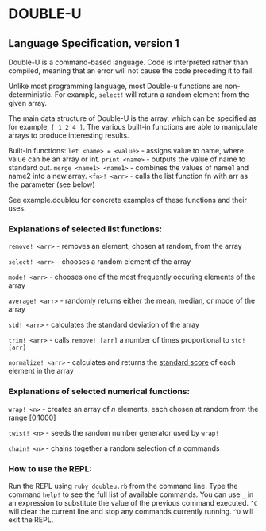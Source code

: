 # DOUBLE-U

## Language Specification, version 1

Double-U is a command-based language. Code is interpreted rather than compiled,
meaning that an error will not cause the code preceding it to fail.

Unlike most programming language, most Double-u functions are non-deterministic.
For example, `select!` will return a random element from the given array.

The main data structure of Double-U is the array, which can be specified as for
example, `[ 1 2 4 ]`. The various built-in functions are able to manipulate 
arrays to produce interesting results.

Built-in functions:
`let <name> = <value>` - assigns value to name, where value can be an array or int.
`print <name>` - outputs the value of name to standard out.
`merge <name1> <name1>` - combines the values of name1 and name2 into a new array.
`<fn>! <arr>` - calls the list function fn with arr as the parameter (see below)

See example.doubleu for concrete examples of these functions and their uses.

### Explanations of selected list functions:

`remove! <arr>` - removes an element, chosen at random, from the array

`select! <arr>` - chooses a random element of the array

`mode! <arr>` - chooses one of the most frequently occuring elements of the array

`average! <arr>` - randomly returns either the mean, median, or mode of the array

`std! <arr>` - calculates the standard deviation of the array

`trim! <arr>` - calls `remove! [arr]` a number of times proportional to `std! [arr]`

`normalize! <arr>` - calculates and returns the [standard score](https://en.wikipedia.org/wiki/Standard_score) of each element in the array

### Explanations of selected numerical functions:

`wrap! <n>` - creates an array of *n* elements, each chosen at random from the range [0,1000]

`twist! <n>` - seeds the random number generator used by `wrap!`

`chain! <n>` - chains together a random selection of *n* commands

### How to use the REPL:

Run the REPL using `ruby doubleu.rb` from the command line. Type the command `help!` to see the full list of available commands. You can use `_` in an expression to substitute the value of the previous command executed. `^C` will clear the current line and stop any commands currently running. `^D` will exit the REPL.
